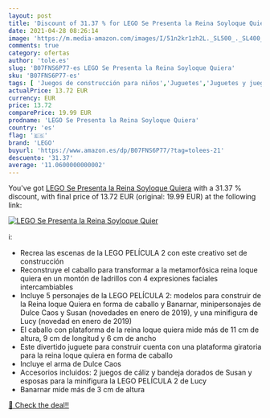 ```yaml
---
layout: post
title: 'Discount of 31.37 % for LEGO Se Presenta la Reina Soyloque Quier'
date: 2021-04-28 08:26:14
image: 'https://m.media-amazon.com/images/I/51n2kr1zh2L._SL500_._SL400_.jpg'
comments: true
category: ofertas
author: 'tole.es'
slug: 'B07FNS6P77-es LEGO Se Presenta la Reina Soyloque Quiera'
sku: 'B07FNS6P77-es'
tags: [ 'Juegos de construcción para niños','Juguetes','Juguetes y juegos','Sets de construcción','lego', ]
actualPrice: 13.72 EUR
currency: EUR
price: 13.72
comparePrice: 19.99 EUR
prodname: 'LEGO Se Presenta la Reina Soyloque Quiera'
country: 'es'
flag: '🇪🇸'
brand: 'LEGO'
buyurl: 'https://www.amazon.es/dp/B07FNS6P77/?tag=tolees-21'
descuento: '31.37'
average: '11.0600000000002'
---
```


You've got [LEGO Se Presenta la Reina Soyloque Quiera](https://www.amazon.es/dp/B07FNS6P77/?tag=tolees-21) with a  31.37 % discount, with final price of 13.72 EUR (original: 19.99 EUR) at the following link:

[![LEGO Se Presenta la Reina Soyloque Quier](https://m.media-amazon.com/images/I/51n2kr1zh2L._SL500_._SL400_.jpg)](https://www.amazon.es/dp/B07FNS6P77/?tag=tolees-21)

ℹ️:

- Recrea las escenas de la LEGO PELÍCULA 2 con este creativo set de construcción
- Reconstruye el caballo para transformar a la metamorfósica reina loque quiera en un montón de ladrillos con 4 expresiones faciales intercambiables
- Incluye 5 personajes de la LEGO PELÍCULA 2: modelos para construir de la Reina loque Quiera en forma de caballo y Banarnar, minipersonajes de Dulce Caos y Susan (novedades en enero de 2019), y una minifigura de Lucy (novedad en enero de 2019)
- El caballo con plataforma de la reina loque quiera mide más de 11 cm de altura, 9 cm de longitud y 6 cm de ancho
- Este divertido juguete para construir cuenta con una plataforma giratoria para la reina loque quiera en forma de caballo
- Incluye el arma de Dulce Caos
- Accesorios incluidos: 2 juegos de cáliz y bandeja dorados de Susan y esposas para la minifigura la LEGO PELÍCULA 2 de Lucy
- Banarnar mide más de 3 cm de altura

[🛒 Check the deal!!](https://www.amazon.es/dp/B07FNS6P77/?tag=tolees-21)
